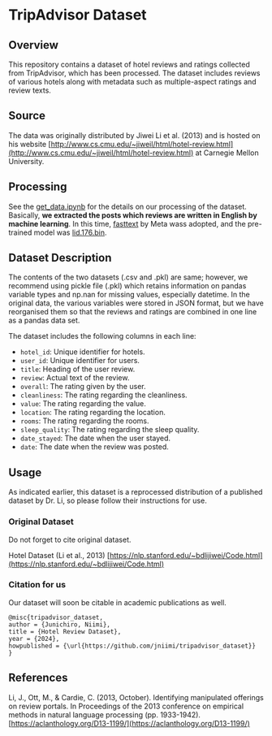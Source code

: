 # TripAdvisor Dataset

## Overview
This repository contains a dataset of hotel reviews and ratings collected from TripAdvisor, which has been processed. The dataset includes reviews of various hotels along with metadata such as multiple-aspect ratings and review texts.

## Source
The data was originally distributed by Jiwei Li et al. (2013) and is hosted on his website [http://www.cs.cmu.edu/~jiweil/html/hotel-review.html](http://www.cs.cmu.edu/~jiweil/html/hotel-review.html) at Carnegie Mellon University.

## Processing
See the [get_data.ipynb](https://github.com/jniimi/tripadvisor_dataset/blob/main/get_data.ipynb) for the details on our processing of the dataset. Basically, **we extracted the posts which reviews are written in English by machine learning**. In this time, [fasttext](https://fasttext.cc) by Meta wass adopted, and the pre-trained model was [lid.176.bin](https://dl.fbaipublicfiles.com/fasttext/supervised-models/lid.176.bin).

## Dataset Description
The contents of the two datasets (.csv and .pkl) are same; however, we recommend using pickle file (.pkl) which retains information on pandas variable types and np.nan for missing values, especially datetime. In the original data, the various variables were stored in JSON format, but we have reorganised them so that the reviews and ratings are combined in one line as a pandas data set.

The dataset includes the following columns in each line:
- `hotel_id`: Unique identifier for hotels.
- `user_id`: Unique identifier for users.
- `title`: Heading of the user review.
- `review`: Actual text of the review.
- `overall`: The rating given by the user.
- `cleanliness`: The rating regarding the cleanliness.
- `value`: The rating regarding the value.
- `location`:  The rating regarding the location.
- `rooms`:  The rating regarding the rooms.
- `sleep_quality`:  The rating regarding the sleep quality.
- `date_stayed`: The date when the user stayed.
- `date`: The date when the review was posted.

## Usage
As indicated earlier, this dataset is a reprocessed distribution of a published dataset by Dr. Li, so please follow their instructions for use.

### Original Dataset
Do not forget to cite original dataset.

Hotel Dataset (Li et al., 2013) [https://nlp.stanford.edu/~bdlijiwei/Code.html](https://nlp.stanford.edu/~bdlijiwei/Code.html)

### Citation for us
Our dataset will soon be citable in academic publications as well.
```
@misc{tripadvisor_dataset,
author = {Junichiro, Niimi},
title = {Hotel Review Dataset},
year = {2024},
howpublished = {\url{https://github.com/jniimi/tripadvisor_dataset}}
}
```

## References
Li, J., Ott, M., & Cardie, C. (2013, October). Identifying manipulated offerings on review portals. In Proceedings of the 2013 conference on empirical methods in natural language processing (pp. 1933-1942). [https://aclanthology.org/D13-1199/](https://aclanthology.org/D13-1199/)